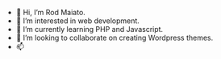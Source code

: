 - 👋 Hi, I’m Rod Maiato.
- 👀 I’m interested in web development.
- 🌱 I’m currently learning PHP and Javascript.
- 💞️ I’m looking to collaborate on creating Wordpress themes.
- 📫 

<!---
rodneymaiato/rodneymaiato is a ✨ special ✨ repository because its `README.md` (this file) appears on your GitHub profile.
You can click the Preview link to take a look at your changes.
--->
